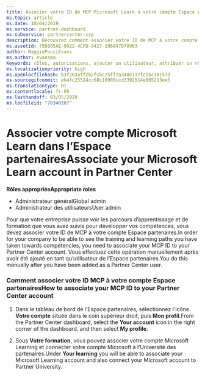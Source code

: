 ```yaml
---
title: Associer votre ID de MCP Microsoft Learn à votre compte Espace partenaires | Espace partenaires
ms.topic: article
ms.date: 10/04/2019
ms.service: partner-dashboard
ms.subservice: partnercenter-csp
description: Découvrez comment associer votre ID de MCP à votre compte Espace partenaires afin que votre entreprise puisse voir les parcours d’apprentissage et de formation que vous avez suivis pour développer vos compétences.
ms.assetid: 75D805AE-9922-4CFD-9427-196047D70963
author: MaggiePucciEvans
ms.author: evansma
Keywords: rôles, autorisations, ajouter un utilisateur, attribuer un rôle, administrateur, agent, ID de MCP, Microsoft Learn
ms.localizationpriority: high
ms.openlocfilehash: b3f263aff2b2fcbc25ff7a348e137fc15c10157d
ms.sourcegitcommit: eb4fc25524cc68c10906ccd3392914e805213ee5
ms.translationtype: HT
ms.contentlocale: fr-FR
ms.lasthandoff: 03/05/2020
ms.locfileid: "78340167"
---
```

# <a name="associate-your-microsoft-learn-account-in-partner-center"></a><span data-ttu-id="ea577-104">Associer votre compte Microsoft Learn dans l’Espace partenaires</span><span class="sxs-lookup"><span data-stu-id="ea577-104">Associate your Microsoft Learn account in Partner Center</span></span>

<span data-ttu-id="ea577-105">**Rôles appropriés**</span><span class="sxs-lookup"><span data-stu-id="ea577-105">**Appropriate roles**</span></span>
-   <span data-ttu-id="ea577-106">Administrateur général</span><span class="sxs-lookup"><span data-stu-id="ea577-106">Global admin</span></span>
-   <span data-ttu-id="ea577-107">Administrateur des utilisateurs</span><span class="sxs-lookup"><span data-stu-id="ea577-107">User admin</span></span>

<span data-ttu-id="ea577-108">Pour que votre entreprise puisse voir les parcours d’apprentissage et de formation que vous avez suivis pour développer vos compétences, vous devez associer votre ID de MCP à votre compte Espace partenaires.</span><span class="sxs-lookup"><span data-stu-id="ea577-108">In order for your company to be able to see the training and learning paths you have taken towards competencies, you need to associate your MCP ID to your Partner Center account.</span></span> <span data-ttu-id="ea577-109">Vous effectuez cette opération manuellement après avoir été ajouté en tant qu’utilisateur de l’Espace partenaires.</span><span class="sxs-lookup"><span data-stu-id="ea577-109">You do this manually after you have been added as a Partner Center user.</span></span>

### <a name="how-to-associate-your-mcp-id-to-your-partner-center-account"></a><span data-ttu-id="ea577-110">Comment associer votre ID MCP à votre compte Espace partenaires</span><span class="sxs-lookup"><span data-stu-id="ea577-110">How to associate your MCP ID to your Partner Center account</span></span>

1. <span data-ttu-id="ea577-111">Dans le tableau de bord de l’Espace partenaires, sélectionnez l'icône **Votre compte** située dans le coin supérieur droit, puis **Mon profil**.</span><span class="sxs-lookup"><span data-stu-id="ea577-111">From the Partner Center dashboard, select the **Your account** icon in the right corner of the dashboard, and then select **My profile**.</span></span>

2. <span data-ttu-id="ea577-112">Sous **Votre formation**, vous pouvez associer votre compte Microsoft Learning et connecter votre compte Microsoft à l’Université des partenaires.</span><span class="sxs-lookup"><span data-stu-id="ea577-112">Under **Your learning** you will be able to associate your Microsoft Learning account and also connect your Microsoft account to Partner University.</span></span>
